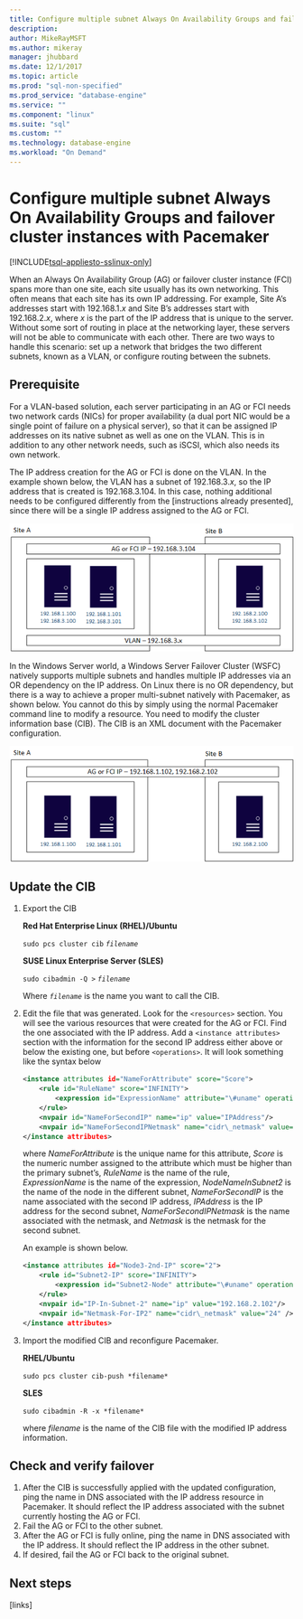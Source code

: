 ```yaml
---
title: Configure multiple subnet Always On Availability Groups and failover cluster instances with Pacemaker | Microsoft Docs
description: 
author: MikeRayMSFT 
ms.author: mikeray 
manager: jhubbard
ms.date: 12/1/2017
ms.topic: article
ms.prod: "sql-non-specified"
ms.prod_service: "database-engine"
ms.service: ""
ms.component: "linux"
ms.suite: "sql"
ms.custom: ""
ms.technology: database-engine
ms.workload: "On Demand"
---
```


# Configure multiple subnet Always On Availability Groups and failover cluster instances with Pacemaker

[!INCLUDE[tsql-appliesto-sslinux-only](../includes/tsql-appliesto-sslinux-only.md)]

When an Always On Availability Group (AG) or failover cluster instance (FCI) spans more than one site, each site usually has its own networking. This often means that each site has its own IP addressing. For example, Site A’s addresses start with 192.168.1.*x* and Site B’s addresses start with 192.168.2.*x*, where *x* is the part of the IP address that is unique to the server. Without some sort of routing in place at the networking layer, these servers will not be able to communicate with each other. There are two ways to handle this scenario: set up a network that bridges the two different subnets, known as a VLAN, or configure routing between the subnets.

## Prerequisite

For a VLAN-based solution, each server participating in an AG or FCI needs two network cards (NICs) for proper availability (a dual port NIC would be a single point of failure on a physical server), so that it can be assigned IP addresses on its native subnet as well as one on the VLAN. This is in addition to any other network needs, such as iSCSI, which also needs its own network.

The IP address creation for the AG or FCI is done on the VLAN. In the example shown below, the VLAN has a subnet of 192.168.3.*x*, so the IP address that is created is 192.168.3.104. In this case, nothing additional needs to be configured differently from the \[instructions already presented\], since there will be a single IP address assigned to the AG or FCI.

![](./media/7-configure-multiple-subnet-ha/image1.png)

In the Windows Server world, a Windows Server Failover Cluster (WSFC) natively supports multiple subnets and handles multiple IP addresses via an OR dependency on the IP address. On Linux there is no OR dependency, but there is a way to achieve a proper multi-subnet natively with Pacemaker, as shown below. You cannot do this by simply using the normal Pacemaker command line to modify a resource. You need to modify the cluster information base (CIB). The CIB is an XML document with the Pacemaker configuration.

![](./media/7-configure-multiple-subnet-ha/image2.png)

## Update the CIB

1.  Export the CIB

    **Red Hat Enterprise Linux (RHEL)/Ubuntu**

    `sudo pcs cluster cib` *`filename`*

    **SUSE Linux Enterprise Server (SLES)**

    `sudo cibadmin -Q >` *`filename`*

    Where *`filename`* is the name you want to call the CIB.

2.  Edit the file that was generated. Look for the `<resources>` section. You will see the various resources that were created for the AG or FCI. Find the one associated with the IP address. Add a `<instance attributes>` section with the information for the second IP address either above or below the existing one, but before `<operations>`. It will look something like the syntax below

    ```xml
    <instance attributes id="NameForAttribute" score="Score">
        <rule id="RuleName" score="INFINITY">
            <expression id="ExpressionName" attribute="\#uname" operation="eq" value="NodeNameInSubnet2" />
        </rule>
        <nvpair id="NameForSecondIP" name="ip" value="IPAddress"/>
        <nvpair id="NameForSecondIPNetmask" name="cidr\_netmask" value="Netmask"/>
    </instance attributes>
    ```
    
    where *NameForAttribute* is the unique name for this attribute, *Score* is the numeric number assigned to the attribute which must be higher than the primary subnet’s, *RuleName* is the name of the rule, *ExpressionName* is the name of the expression, *NodeNameInSubnet2* is the name of the node in the different subnet, *NameForSecondIP* is the name associated with the second IP address, *IPAddress* is the IP address for the second subnet, *NameForSecondIPNetmask* is the name associated with the netmask, and *Netmask* is the netmask for the second subnet.
    
    An example is shown below.
    
    ```xml
    <instance attributes id="Node3-2nd-IP" score="2">
        <rule id="Subnet2-IP" score="INFINITY">
            <expression id="Subnet2-Node" attribute="\#uname" operation="eq" value="Node3" />
        </rule>
        <nvpair id="IP-In-Subnet-2" name="ip" value="192.168.2.102"/>
        <nvpair id="Netmask-For-IP2" name="cidr\_netmask" value="24" />
    </instance attributes>
    ```

3.  Import the modified CIB and reconfigure Pacemaker.

    **RHEL/Ubuntu**

    `sudo pcs cluster cib-push *filename*`

    **SLES**

    `sudo cibadmin -R -x *filename*`

    where *filename* is the name of the CIB file with the modified IP address information.

## Check and verify failover

1.  After the CIB is successfully applied with the updated configuration, ping the name in DNS associated with the IP address resource in Pacemaker. It should reflect the IP address associated with the subnet currently hosting the AG or FCI.
2.  Fail the AG or FCI to the other subnet.
3.  After the AG or FCI is fully online, ping the name in DNS associated with the IP address. It should reflect the IP address in the other subnet.
4.  If desired, fail the AG or FCI back to the original subnet.

## Next steps
[links]
